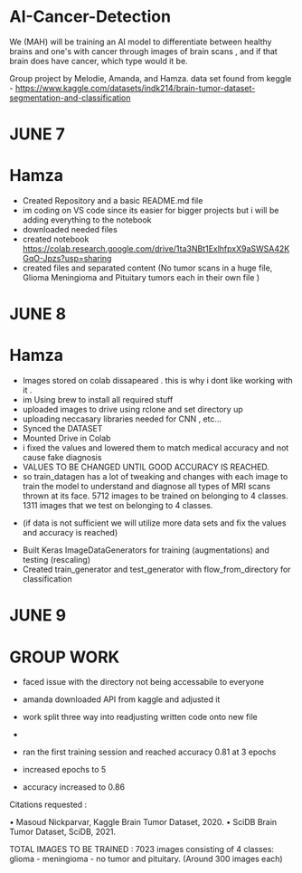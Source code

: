 # AI-Cancer-Detection
We (MAH) will be training an AI model to differentiate between healthy brains and one's with cancer through images of brain scans , and if that brain does have cancer, which type would it be.

Group project by Melodie, Amanda, and Hamza.
data set found from keggle - https://www.kaggle.com/datasets/indk214/brain-tumor-dataset-segmentation-and-classification


# JUNE 7 
# Hamza
-  Created Repository and a basic README.md file
- im coding on VS code since its easier for bigger projects but i will be adding everything to the notebook
- downloaded needed files
- created notebook https://colab.research.google.com/drive/1ta3NBt1ExlhfpxX9aSWSA42KGqO-Jpzs?usp=sharing
- created files and separated content (No tumor scans in a huge file, Glioma 
 Meningioma and Pituitary tumors each in their own file )

# JUNE 8 
# Hamza
- Images stored on colab dissapeared . this is why i dont like working with it . 
- im Using brew to install all required stuff
- uploaded images to drive using rclone and set directory up
- uploading neccasary libraries needed for CNN , etc...
- Synced the DATASET
- Mounted Drive in Colab
- i fixed the values and lowered them to match medical accuracy and not cause fake diagnosis
- VALUES TO BE CHANGED UNTIL GOOD ACCURACY IS REACHED.
- so train_datagen has a lot of tweaking and changes with each image to train the model to understand and diagnose all types of MRI scans thrown at its face.
 5712 images to be trained on belonging to 4 classes. 
 1311 images that we test on belonging to 4 classes.  
 * (if data is not sufficient we will utilize more data sets and fix the values and accuracy is reached)
- Built Keras ImageDataGenerators for training (augmentations) and testing (rescaling)
- Created train_generator and test_generator with  flow_from_directory for classification

# JUNE 9
# GROUP WORK
- faced issue with the directory not being accessabile to everyone 
- amanda downloaded API from kaggle and adjusted it
- work split three way into readjusting written code onto new file
- 




- ran the first training session and reached accuracy 0.81 at 3 epochs
- increased epochs to 5
- accuracy increased to 0.86







Citations requested :

• Masoud Nickparvar, Kaggle Brain Tumor Dataset, 2020.
• SciDB Brain Tumor Dataset, SciDB, 2021.

TOTAL IMAGES TO BE TRAINED : 7023 images consisting of 4 classes: glioma - meningioma - no tumor and pituitary. (Around 300 images each)



